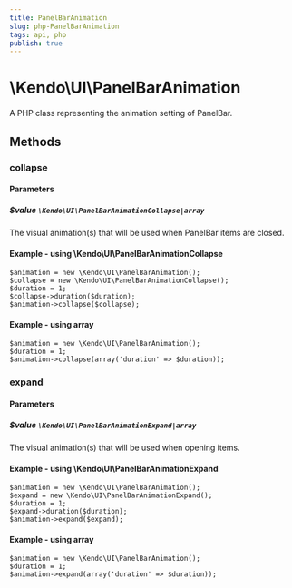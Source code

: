 ```yaml
---
title: PanelBarAnimation
slug: php-PanelBarAnimation
tags: api, php
publish: true
---
```


# \Kendo\UI\PanelBarAnimation

A PHP class representing the animation setting of PanelBar.


## Methods

### collapse

#### Parameters

##### $value `\Kendo\UI\PanelBarAnimationCollapse|array`

The visual animation(s) that will be used when PanelBar items are closed.


#### Example - using \Kendo\UI\PanelBarAnimationCollapse

    $animation = new \Kendo\UI\PanelBarAnimation();
    $collapse = new \Kendo\UI\PanelBarAnimationCollapse();
    $duration = 1;
    $collapse->duration($duration);
    $animation->collapse($collapse);

#### Example - using array

    $animation = new \Kendo\UI\PanelBarAnimation();
    $duration = 1;
    $animation->collapse(array('duration' => $duration));

### expand

#### Parameters

##### $value `\Kendo\UI\PanelBarAnimationExpand|array`

The visual animation(s) that will be used when opening items.


#### Example - using \Kendo\UI\PanelBarAnimationExpand

    $animation = new \Kendo\UI\PanelBarAnimation();
    $expand = new \Kendo\UI\PanelBarAnimationExpand();
    $duration = 1;
    $expand->duration($duration);
    $animation->expand($expand);

#### Example - using array

    $animation = new \Kendo\UI\PanelBarAnimation();
    $duration = 1;
    $animation->expand(array('duration' => $duration));

